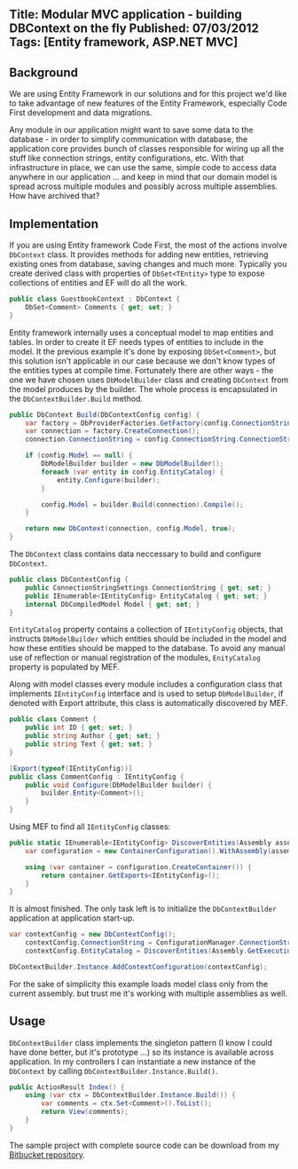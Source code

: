 Title: Modular MVC application - building DBContext on the fly
Published: 07/03/2012
Tags: [Entity framework, ASP.NET MVC]
---

## Background
We are using Entity Framework in our solutions and for this project we'd like to take advantage of new features of the Entity Framework, especially Code First development and data migrations.

Any module in our application might want to save some data to the database - in order to simplify communication with database, the application core provides bunch of classes responsible for wiring up all the stuff like connection strings, entity configurations, etc. With that infrastructure in place, we can use the same, simple code to access data anywhere in our application ... and keep in mind that our domain model is spread across multiple modules and possibly across multiple assemblies. How have archived that?

## Implementation
If you are using Entity framework Code First, the most of the actions involve `DbContext` class. It provides methods for adding new entities, retrieving existing ones from database, saving changes and much more. Typically you create derived class with properties of `DbSet<TEntity>` type to expose collections of entities and EF will do all the work.

```csharp
public class GuestbookContext : DbContext {
    DbSet<Comment> Comments { get; set; }
}
```

Entity framework internally uses a conceptual model to map entities and tables. In order to create it EF needs types of entities to include in the model. It the previous example it's done by exposing `DbSet<Comment>`, but this solution isn't applicable in our case because we don't know types of the entities types at compile time. Fortunately there are other ways - the one we have chosen uses `DbModelBuilder` class and creating `DbContext` from the model produces by the builder. The whole process is encapsulated in the `DbContextBuilder.Build` method.

```csharp
public DbContext Build(DbContextConfig config) {
    var factory = DbProviderFactories.GetFactory(config.ConnectionString.ProviderName);
    var connection = factory.CreateConnection();
    connection.ConnectionString = config.ConnectionString.ConnectionString;

    if (config.Model == null) {
        DbModelBuilder builder = new DbModelBuilder();
        foreach (var entity in config.EntityCatalog) {
            entity.Configure(builder);
        }

        config.Model = builder.Build(connection).Compile();
    }

    return new DbContext(connection, config.Model, true);
}
```

The `DbContext` class contains data neccessary to build and configure `DbContext`.

```csharp
public class DbContextConfig {
    public ConnectionStringSettings ConnectionString { get; set; }
    public IEnumerable<IEntityConfig> EntityCatalog { get; set; }
    internal DbCompiledModel Model { get; set; }
}
```

`EntityCatalog` property contains a collection of `IEntityConfig` objects, that instructs `DbModelBuilder` which entities should be included in the model and how these entities should be mapped to the database. To avoid any manual use of reflection or manual registration of the modules, `EnityCatalog` property is populated by MEF.

Along with model classes every module includes a configuration class that implements `IEntityConfig` interface and is used to setup `DbModelBuilder`, if denoted with Export attribute, this class is automatically discovered by MEF.

```csharp
public class Comment {
    public int ID { get; set; }
    public string Author { get; set; }
    public string Text { get; set; }
}

[Export(typeof(IEntityConfig))]
public class CommentConfig : IEntityConfig {
    public void Configure(DbModelBuilder builder) {
        builder.Entity<Comment>();
    }
}
```

Using MEF to find all `IEntityConfig` classes: 

```csharp
public static IEnumerable<IEntityConfig> DiscoverEntities(Assembly assembly) {
    var configuration = new ContainerConfiguration().WithAssembly(assembly);

    using (var container = configuration.CreateContainer()) {
        return container.GetExports<IEntityConfig>();
    }
}
```

It is almost finished. The only task left is to initialize the `DbContextBuilder` application at application start-up. 

```csharp
var contextConfig = new DbContextConfig();
    contextConfig.ConnectionString = ConfigurationManager.ConnectionStrings["DomainModelDb"];
    contextConfig.EntityCatalog = DiscoverEntities(Assembly.GetExecutingAssembly());

DbContextBuilder.Instance.AddContextConfiguration(contextConfig);
```

For the sake of simplicity this example loads model class only from the current assembly. but trust me it's working with multiple assemblies as well. 

## Usage
`DbContextBuilder` class implements the singleton pattern (I know I could have done better, but it's prototype ...)  so its instance is available across application. In my controllers I can instantiate a new instance of the `DbContext` by calling `DbContextBuilder.Instance.Build()`.

```csharp
public ActionResult Index() {
    using (var ctx = DbContextBuilder.Instance.Build()) {
        var comments = ctx.Set<Comment>().ToList();
        return View(comments);
    }
}
```

The sample project with complete source code can be download from my [Bitbucket repository](https://bitbucket.org/LukasKabrt/kabrt.blog.dbcontextbuilder).